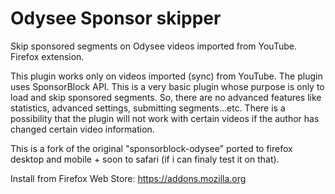 # Odysee Sponsor skipper
Skip sponsored segments on Odysee videos imported from YouTube. Firefox extension.

This plugin works only on videos imported (sync) from YouTube. The plugin uses SponsorBlock API. This is a very basic plugin whose purpose is only to load and skip sponsored segments. So, there are no advanced features like statistics, advanced settings, submitting segments...etc. There is a possibility that the plugin will not work with certain videos if the author has changed certain video information. 

This is a fork of the original "sponsorblock-odysee" ported to firefox desktop and mobile + soon to safari (if i can finaly test it on that).

Install from Firefox Web Store: https://addons.mozilla.org
